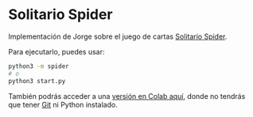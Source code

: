 # Solitario Spider

Implementación de Jorge sobre el juego de cartas [Solitario Spider][wiki].

Para ejecutarlo, puedes usar:

```bash
python3 -m spider
# o
python3 start.py
```

También podrás acceder a una [versión en Colab aquí][Colab], donde no
tendrás que tener [Git] ni Python instalado.

[wiki]: https://es.wikipedia.org/wiki/Spider_(solitario)
[Colab]: https://colab.research.google.com/github/open-source-uc/iic1005-spider/blob/main/spider.ipynb
[Git]: https://git-scm.com
